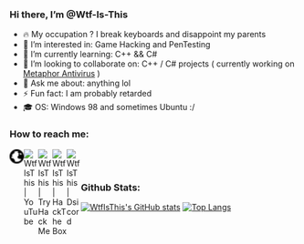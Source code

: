 ### Hi there, I’m @Wtf-Is-This
- 🔥 My occupation ? I break keyboards and disappoint my parents
- 👀 I’m interested in: Game Hacking and PenTesting
- 🌱 I’m currently learning: C++ && C#
- 💞️ I’m looking to collaborate on: C++ / C# projects ( currently working on [Metaphor Antivirus](https://github.com/Wtf-Is-This-x1337/Metaphor-Antivirus) )
- 💬 Ask me about: anything lol
- ⚡ Fun fact: I am probably retarded
- 🎓 OS: Windows 98 and sometimes Ubuntu :/

### How to reach me: 
[<img align="left" alt="WtfIsThis | Website" width="25px" src="https://raw.githubusercontent.com/iconic/open-iconic/master/svg/globe.svg" />][website]
[<img align="left" alt="WtfIsThis | YouTube" width="25px" src="https://cdn.jsdelivr.net/npm/simple-icons@v3/icons/youtube.svg" />][youtube]
[<img align="left" alt="WtfIsThis | TryHackMe" width="25px" src="https://cdn.jsdelivr.net/npm/simple-icons@v3/icons/twitter.svg" />][tryhackme]
[<img align="left" alt="WtfIsThis | HackTheBox" width="25px" src="https://api.iconify.design/simple-icons:hackthebox.svg" />][hackthebox]
[<img align="left" alt="WtfIsThis | Dsicord" width="25px" src="https://api.iconify.design/simple-icons:discord.svg" />][discord]                        
<br/>
### Github Stats:
[![WtfIsThis's GitHub stats](https://github-readme-stats.vercel.app/api?username=Wtf-Is-This-x1337&theme=gruvbox)](https://github.com/anuraghazra/github-readme-stats)
[![Top Langs](https://github-readme-stats.vercel.app/api/top-langs/?username=Wtf-Is-This-x1337&layout=compact&theme=dark)](https://github.com/anuraghazra/github-readme-stats)

[website]: https://WtfIsThis-portfolio.com
[youtube]: https://www.youtube.com/channel/UC_HV32JteVfGzYMtqkpH7Ng
[tryhackme]: https://tryhackme.com/p/WtfIsThis
[hackthebox]: https://app.hackthebox.eu/profile/620974
[discord]: http://discord.com
